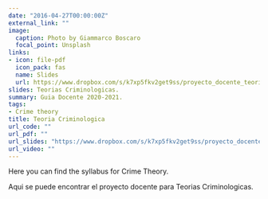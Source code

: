 ```yaml
---
date: "2016-04-27T00:00:00Z"
external_link: ""
image:
  caption: Photo by Giammarco Boscaro
  focal_point: Unsplash
links:
- icon: file-pdf
  icon_pack: fas
  name: Slides
  url: https://www.dropbox.com/s/k7xp5fkv2get9ss/proyecto_docente_teorias_20_21.pdf?dl=0
slides: Teorias Criminologicas.
summary: Guia Docente 2020-2021.
tags:
- Crime theory
title: Teoria Criminologica
url_code: ""
url_pdf: ""
url_slides: "https://www.dropbox.com/s/k7xp5fkv2get9ss/proyecto_docente_teorias_20_21.pdf?dl=0"
url_video: ""
---
```


Here you can find the syllabus for Crime Theory. 

Aqui se puede encontrar el proyecto docente para Teorias Criminologicas.

